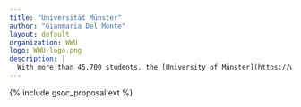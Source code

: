 ```yaml
---
title: "Universität Münster"
author: "Gianmaria Del Monte"
layout: default
organization: WWU
logo: WWU-logo.png
description: |
  With more than 45,700 students, the [University of Münster](https://www.uni-muenster.de) is one of the largest universities in Germany. Thanks to its extensive range of degree programmes, multifaceted research profile, and the atmosphere and quality of life in Münster, the University attracts students and researchers from Germany and around the world. 
---
```


{% include gsoc_proposal.ext %}
